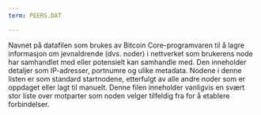 ```yaml
---
term: PEERS.DAT

---
```

Navnet på datafilen som brukes av Bitcoin Core-programvaren til å lagre informasjon om jevnaldrende (dvs. noder) i nettverket som brukerens node har samhandlet med eller potensielt kan samhandle med. Den inneholder detaljer som IP-adresser, portnumre og ulike metadata. Nodene i denne listen er som standard startnodene, etterfulgt av alle andre noder som er oppdaget eller lagt til manuelt. Denne filen inneholder vanligvis en svært stor liste over motparter som noden velger tilfeldig fra for å etablere forbindelser.